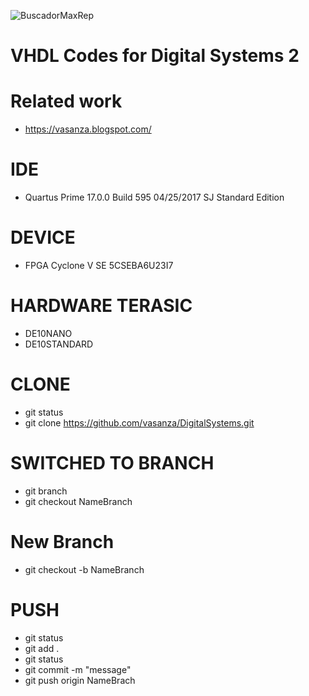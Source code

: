 ![BuscadorMaxRep](https://user-images.githubusercontent.com/12642226/126872443-6eaf95e7-187b-42a0-a3b9-d6c947c82d3c.PNG)

# VHDL Codes for Digital Systems 2
# Related work
- https://vasanza.blogspot.com/

# IDE
- Quartus Prime 17.0.0 Build 595 04/25/2017 SJ Standard Edition

# DEVICE
- FPGA Cyclone V SE 5CSEBA6U23I7

# HARDWARE TERASIC
- DE10NANO
- DE10STANDARD

# CLONE
- git status
- git clone https://github.com/vasanza/DigitalSystems.git

# SWITCHED TO BRANCH
- git branch
- git checkout NameBranch

# New Branch
- git checkout -b NameBranch

# PUSH
- git status
- git add .
- git status
- git commit -m "message"
- git push origin NameBrach
